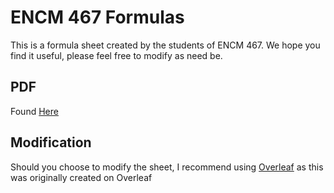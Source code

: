 # ENCM 467 Formulas

This is a formula sheet created by the students of ENCM 467. We hope you find it useful, please feel free to modify as need be.

## PDF

Found [Here](https://github.com/nickrallison/ENCM-467-Formulas/releases)

## Modification

Should you choose to modify the sheet, I recommend using [Overleaf](www.overleaf.com) as this was originally created on Overleaf
